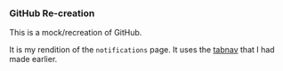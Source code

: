 ### GitHub Re-creation

This is a mock/recreation of GitHub.

It is my rendition of the `notifications` page. It uses the [tabnav](https://github.com/zaknes/css/tree/master/tabnav) that I had made earlier.
